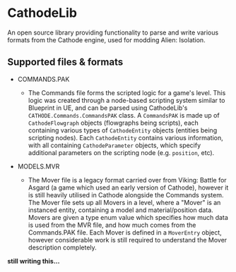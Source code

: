 # CathodeLib

An open source library providing functionality to parse and write various formats from the Cathode engine, used for modding Alien: Isolation.

## Supported files & formats

* COMMANDS.PAK
  * The Commands file forms the scripted logic for a game's level. This logic was created through a node-based scripting system similar to Blueprint in UE, and can be parsed using CathodeLib's `CATHODE.Commands.CommandsPAK` class. A `CommandsPAK` is made up of `CathodeFlowgraph` objects (flowgraphs being scripts), each containing various types of `CathodeEntity` objects (entities being scripting nodes). Each `CathodeEntity` contains various information, with all containing `CathodeParameter` objects, which specify additional parameters on the scripting node (e.g. `position`, etc).

* MODELS.MVR
  * The Mover file is a legacy format carried over from Viking: Battle for Asgard (a game which used an early version of Cathode), however it is still heavily utilised in Cathode alongside the Commands system. The Mover file sets up all Movers in a level, where a "Mover" is an instanced entity, containing a model and material/position data. Movers are given a type enum value which specifies how much data is used from the MVR file, and how much comes from the Commands.PAK file. Each Mover is defined in a `MoverEntry` object, however considerable work is still required to understand the Mover description completely.



**still writing this...**

